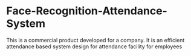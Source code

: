 # Face-Recognition-Attendance-System
This is a commercial product developed for a company. It is an efficient attendance based system design for attendance facility for employees
